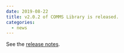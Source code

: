 ```yaml
---
date: 2019-08-22
title: v2.0.2 of COMMS Library is released.
categories:
  - news
---
```

See the [release notes](https://github.com/arobenko/comms_champion/releases/tag/v2.0.2).

